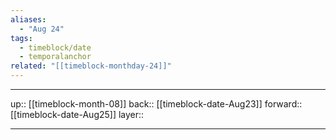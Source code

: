 ```yaml
---
aliases:
  - "Aug 24"
tags:
  - timeblock/date
  - temporalanchor
related: "[[timeblock-monthday-24]]"
---
```




***

up:: [[timeblock-month-08]]
back:: [[timeblock-date-Aug23]]
forward:: [[timeblock-date-Aug25]]
layer:: 

***
